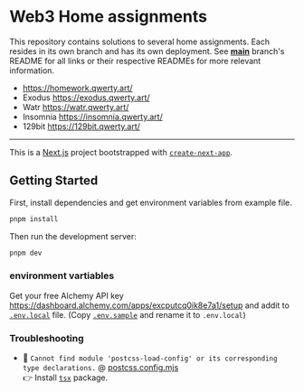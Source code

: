 # Web3 Home assignments

This repository contains solutions to several home assignments.
Each resides in its own branch and has its own deployment. See [**main**](https://github.com/ackvf/web3-homework/tree/main) branch's README for all links or their respective READMEs for more relevant information.

- https://homework.qwerty.art/
- Exodus https://exodus.qwerty.art/
- Watr https://watr.qwerty.art/
- Insomnia https://insomnia.qwerty.art/
- 129bit https://129bit.qwerty.art/

---

This is a [Next.js](https://nextjs.org/) project bootstrapped with [`create-next-app`](https://github.com/vercel/next.js/tree/canary/packages/create-next-app).

## Getting Started

First, install dependencies and get environment variables from example file.

```bash
pnpm install
```

Then run the development server:

```bash
pnpm dev
```

### environment vartiables

Get your free Alchemy API key https://dashboard.alchemy.com/apps/excputcq0ik8e7a1/setup and addit to [`.env.local`](.env.local) file. (Copy [`.env.sample`](.env.sample) and rename it to `.env.local`)

### Troubleshooting

- 🚨 `Cannot find module 'postcss-load-config' or its corresponding type declarations.` @ [postcss.config.mjs](./postcss.config.mjs)  
  👉 Install [`tsx`](https://www.npmjs.com/package/tsx) package.
